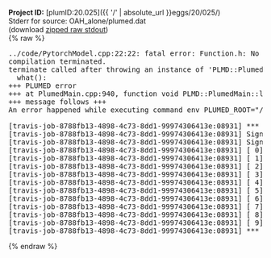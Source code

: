 **Project ID:** [plumID:20.025]({{ '/' | absolute_url }}eggs/20/025/)  
Stderr for source:  OAH_alone/plumed.dat   
(download [zipped raw stdout](plumed.dat.plumed_master.stdout.txt.zip))  
{% raw %}
<pre>
../code/PytorchModel.cpp:22:22: fatal error: Function.h: No such file or directory
compilation terminated.
terminate called after throwing an instance of 'PLMD::Plumed::ExceptionError'
  what():  
+++ PLUMED error
+++ at PlumedMain.cpp:940, function void PLMD::PlumedMain::load(const string&)
+++ message follows +++
An error happened while executing command env PLUMED_ROOT="/home/travis/opt/lib/plumed_master" env PLUMED_HTMLDIR="/home/travis/opt/share/doc/plumed_master" env PLUMED_INCLUDEDIR="/home/travis/opt/include" env PLUMED_PROGRAM_NAME="plumed_master" env PLUMED_IS_INSTALLED="yes" "/home/travis/opt/lib/plumed_master"/scripts/mklib.sh ../code/PytorchModel.cpp

[travis-job-8788fb13-4898-4c73-8dd1-99974306413e:08931] *** Process received signal ***
[travis-job-8788fb13-4898-4c73-8dd1-99974306413e:08931] Signal: Aborted (6)
[travis-job-8788fb13-4898-4c73-8dd1-99974306413e:08931] Signal code:  (-6)
[travis-job-8788fb13-4898-4c73-8dd1-99974306413e:08931] [ 0] /lib/x86_64-linux-gnu/libc.so.6(+0x354b0)[0x7f1849ae74b0]
[travis-job-8788fb13-4898-4c73-8dd1-99974306413e:08931] [ 1] /lib/x86_64-linux-gnu/libc.so.6(gsignal+0x38)[0x7f1849ae7428]
[travis-job-8788fb13-4898-4c73-8dd1-99974306413e:08931] [ 2] /lib/x86_64-linux-gnu/libc.so.6(abort+0x16a)[0x7f1849ae902a]
[travis-job-8788fb13-4898-4c73-8dd1-99974306413e:08931] [ 3] /usr/lib/x86_64-linux-gnu/libstdc++.so.6(_ZN9__gnu_cxx27__verbose_terminate_handlerEv+0x16d)[0x7f184a12184d]
[travis-job-8788fb13-4898-4c73-8dd1-99974306413e:08931] [ 4] /usr/lib/x86_64-linux-gnu/libstdc++.so.6(+0x8d6b6)[0x7f184a11f6b6]
[travis-job-8788fb13-4898-4c73-8dd1-99974306413e:08931] [ 5] /usr/lib/x86_64-linux-gnu/libstdc++.so.6(+0x8d701)[0x7f184a11f701]
[travis-job-8788fb13-4898-4c73-8dd1-99974306413e:08931] [ 6] /usr/lib/x86_64-linux-gnu/libstdc++.so.6(__cxa_rethrow+0x49)[0x7f184a11f969]
[travis-job-8788fb13-4898-4c73-8dd1-99974306413e:08931] [ 7] plumed_master[0x40a072]
[travis-job-8788fb13-4898-4c73-8dd1-99974306413e:08931] [ 8] /lib/x86_64-linux-gnu/libc.so.6(__libc_start_main+0xf0)[0x7f1849ad2830]
[travis-job-8788fb13-4898-4c73-8dd1-99974306413e:08931] [ 9] plumed_master[0x40a0e9]
[travis-job-8788fb13-4898-4c73-8dd1-99974306413e:08931] *** End of error message ***
</pre>
{% endraw %}
